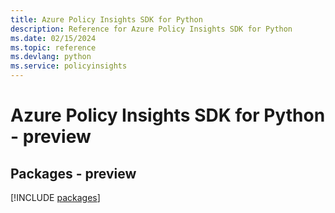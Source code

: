```yaml
---
title: Azure Policy Insights SDK for Python
description: Reference for Azure Policy Insights SDK for Python
ms.date: 02/15/2024
ms.topic: reference
ms.devlang: python
ms.service: policyinsights
---
```

# Azure Policy Insights SDK for Python - preview
## Packages - preview
[!INCLUDE [packages](policy-insights-index.md)]